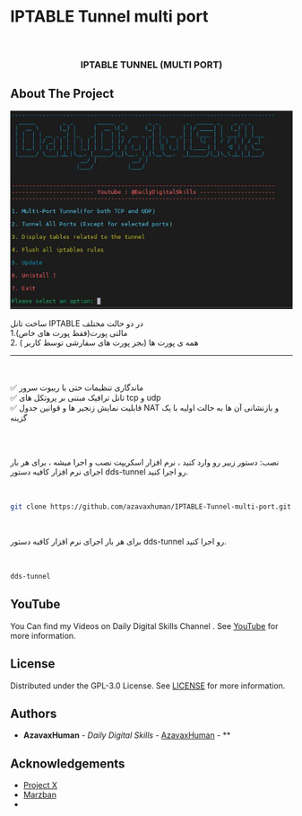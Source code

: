# IPTABLE Tunnel multi port
 

<br/>
<p align="center">
  <h3 align="center">IPTABLE TUNNEL (MULTI PORT)</h3>

</p>


## About The Project
<p align="center">
  <a href="https://github.com/azavaxhuman/MarzbanInboundGenerator">
    <img src="menu.JPG" alt="Logo"  >
  </a>
</p>

ساخت تانل IPTABLE در دو حالت مختلف <br>
1.مالتی پورت(فقط پورت های خاص)<br>
2. همه ی پورت ها (بجز پورت های سفارشی توسط کاربر )
<br>
________________________________
<br><br>
✅ ماندگاری تنظیمات حتی با ریبوت سرور <br>
✅ تانل ترافیک مبتنی بر پروتکل های  tcp و udp<br>
✅ قابلیت نمایش زنجیر ها و قوانین جدول NAT و بازنشانی آن ها به حالت اولیه با یک گزینه<br>


<br>

<br>

نصب: دستور زییر رو وارد کنید ، نرم افزار اسکریپت نصب و اجرا میشه ، برای هر بار اجرای نرم افزار کافیه دستور dds-tunnel رو اجرا کنید.
<br>

<br>


```sh
git clone https://github.com/azavaxhuman/IPTABLE-Tunnel-multi-port.git /root/dds-tunnel && chmod +x /root/dds-tunnel/install.sh && /root/dds-tunnel/install.sh
```
<br>

 برای هر بار اجرای نرم افزار کافیه دستور dds-tunnel رو اجرا کنید.
<br>

<br>

```sh
dds-tunnel
```

## YouTube 

You Can find my Videos on Daily Digital Skills Channel . See [YouTube](https://www.youtube.com/@Dailydigitalskills/) for more information.
## License

Distributed under the GPL-3.0 License. See [LICENSE](https://github.com/azavaxhuman/MarzbanInboundGenerator/blob/main/LICENSE.md) for more information.

## Authors

* **AzavaxHuman** - *Daily Digital Skills* - [AzavaxHuman](https://github.com/azavaxhuman) - **

## Acknowledgements

* [Project X](https://xtls.github.io/)
* [Marzban](https://github.com/Gozargah/Marzban)
* []()


